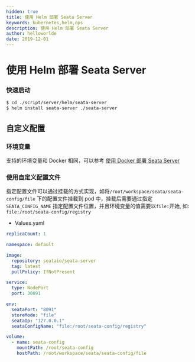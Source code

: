 ```yaml
---
hidden: true
title: 使用 Helm 部署 Seata Server
keywords: kubernetes,helm,ops
description: 使用 Helm 部署 Seata Server
author: helloworlde
date: 2019-12-01
---
```


# 使用 Helm 部署 Seata Server

### 快速启动



```bash
$ cd ./script/server/helm/seata-server
$ helm install seata-server ./seata-server
```



## 自定义配置

### 环境变量

支持的环境变量和 Docker 相同，可以参考 [使用 Docker 部署 Seata Server](docs/zh-cn/quickstart/server-deploy/deploy-by-docker.md/server-deploy/deploy-by-docker.md)



### 使用自定义配置文件

指定配置文件可以通过挂载的方式实现，如将`/root/workspace/seata/seata-config/file`  下的配置文件挂载到 pod 中，挂载后需要通过指定 `SEATA_CONFIG_NAME` 指定配置文件位置，并且环境变量的值需要以`file:`开始, 如: `file:/root/seata-config/registry`

- Values.yaml

```yaml
replicaCount: 1

namespace: default

image:
  repository: seataio/seata-server
  tag: latest
  pullPolicy: IfNotPresent

service:
  type: NodePort
  port: 30091

env:
  seataPort: "8091"
  storeMode: "file"
  seataIp: "127.0.0.1"
  seataConfigName: "file:/root/seata-config/registry"

volume:
  - name: seata-config
    mountPath: /root/seata-config
    hostPath: /root/workspace/seata/seata-config/file
```





